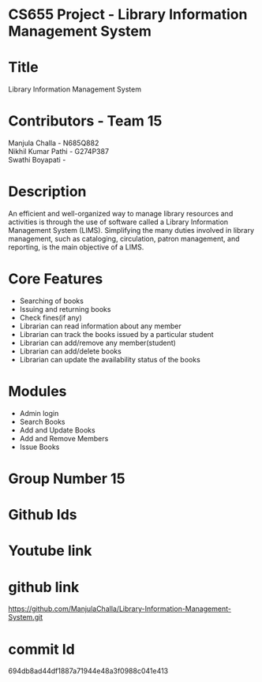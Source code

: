 # CS655 Project - Library Information Management System
# Title
Library Information Management System
# Contributors - Team 15
Manjula Challa       - N685Q882  
Nikhil Kumar Pathi - G274P387  
Swathi Boyapati    -
# Description
An efficient and well-organized way to manage library resources and activities is through the use of software called a Library Information Management System (LIMS). Simplifying the many duties involved in library management, such as cataloging, circulation, patron management, and reporting, is the main objective of a LIMS.
# Core Features
- Searching of books  
- Issuing and returning books  
- Check fines(if any)  
- Librarian can read information about any member  
- Librarian can track the books issued by a particular student  
- Librarian can add/remove any member(student)  
- Librarian can add/delete books  
- Librarian can update the availability status of the books
# Modules
- Admin login
- Search Books
- Add and Update Books
- Add and Remove Members
- Issue Books
# Group Number 15
# Github Ids

# Youtube link

# github link
https://github.com/ManjulaChalla/Library-Information-Management-System.git
# commit Id 
694db8ad44df1887a71944e48a3f0988c041e413
